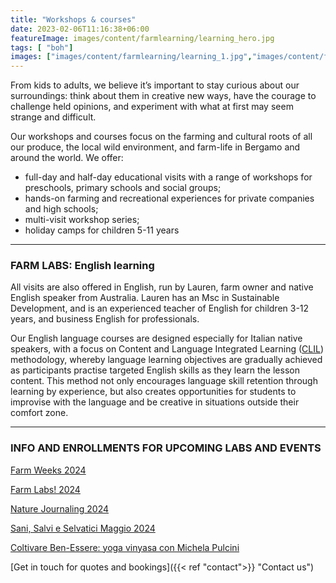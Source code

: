 ```yaml
---
title: "Workshops & courses"
date: 2023-02-06T11:16:38+06:00
featureImage: images/content/farmlearning/learning_hero.jpg
tags: [ "boh"]
images: ["images/content/farmlearning/learning_1.jpg","images/content/farmlearning/learning_2.jpg","images/content/farmlearning/learning_3.jpg"]
---
```

From kids to adults, we believe it’s important to stay curious about our surroundings: think about them in creative new ways, have the courage to challenge held opinions, and experiment with what at first may seem strange and difficult. 

Our workshops and courses focus on the farming and cultural roots of all our produce, the local wild environment, and farm-life in Bergamo and around the world. We offer:
- full-day and half-day educational visits with a range of workshops for preschools, primary schools and social groups;
- hands-on farming and recreational experiences for private companies and high schools;
- multi-visit workshop series;
- holiday camps for children 5-11 years  
---
### FARM LABS: English learning
All visits are also offered in English, run by Lauren, farm owner and native English speaker from Australia. Lauren has an Msc in Sustainable Development, and is an experienced teacher of English for children 3-12 years, and business English for professionals. 

Our English language courses are designed especially for Italian native speakers, with a focus on Content and Language Integrated Learning ([CLIL](https://en.wikipedia.org/wiki/Language_immersion "Wikipedia")) methodology, whereby language learning objectives are gradually achieved as participants practise targeted English skills as they learn the lesson content. This method not only encourages language skill retention through learning by experience, but also creates opportunities for students to improvise with the language and be creative in situations outside their comfort zone. 

---
### INFO AND ENROLLMENTS FOR UPCOMING LABS AND EVENTS
[Farm Weeks 2024](https://forms.gle/sF5VDw3kdhEwgu6g8 "Form")

[Farm Labs! 2024](https://forms.gle/9UWVFmvprTky8iJu8 "Form")

[Nature Journaling 2024](https://forms.gle/N2aC7JddGHZ7TJPL9 "Form")

[Sani, Salvi e Selvatici Maggio 2024](https://forms.gle/SUyV8yBbPc2mWcsT7 "Form")

[Coltivare Ben-Essere: yoga vinyasa con Michela Pulcini](https://docs.google.com/forms/d/1tMZwCXtucZ8hLmmJAIMa7MPUZnbhRANX8T090AZ60ZI/viewform?edit_requested=true "Form")

[Get in touch for quotes and bookings]({{< ref "contact">}} "Contact us") 